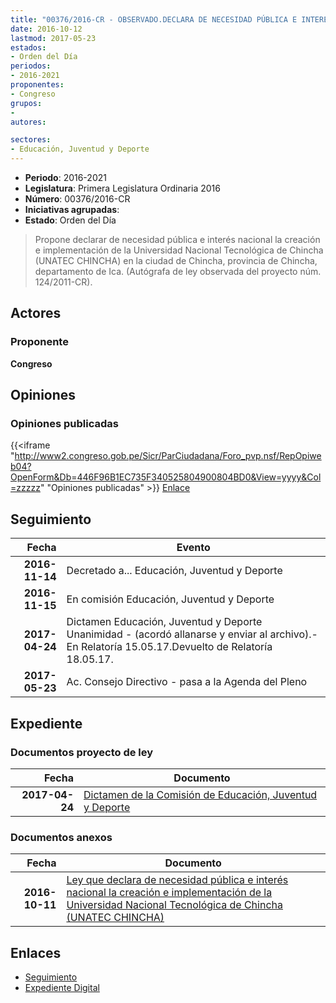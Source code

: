 ```yaml
---
title: "00376/2016-CR - OBSERVADO.DECLARA DE NECESIDAD PÚBLICA E INTERÉS NACIONAL LA CREACIÓN E IMPLEMENTACIÓN DE LA UNIVERSIDAD NACIONAL TECNOLOGÍA DE CHINCHA (UNATEC CHINCHA)"
date: 2016-10-12
lastmod: 2017-05-23
estados:
- Orden del Día
periodos:
- 2016-2021
proponentes:
- Congreso
grupos:
- 
autores:

sectores:
- Educación, Juventud y Deporte
---
```

- **Periodo**: 2016-2021
- **Legislatura**: Primera Legislatura Ordinaria 2016
- **Número**: 00376/2016-CR
- **Iniciativas agrupadas**: 
- **Estado**: Orden del Día

> Propone declarar de necesidad pública e interés nacional la creación e implementación de la Universidad Nacional Tecnológica de Chincha (UNATEC CHINCHA) en la ciudad de Chincha, provincia de Chincha, departamento de Ica. (Autógrafa de ley observada del proyecto núm. 124/2011-CR).


## Actores

### Proponente

**Congreso**

## Opiniones

### Opiniones publicadas

{{<iframe "http://www2.congreso.gob.pe/Sicr/ParCiudadana/Foro_pvp.nsf/RepOpiweb04?OpenForm&Db=446F96B1EC735F340525804900804BD0&View=yyyy&Col=zzzzz" "Opiniones publicadas" >}}
[Enlace](http://www2.congreso.gob.pe/Sicr/ParCiudadana/Foro_pvp.nsf/RepOpiweb04?OpenForm&Db=446F96B1EC735F340525804900804BD0&View=yyyy&Col=zzzzz)


## Seguimiento

| Fecha | Evento |
|------:|--------|
| **2016-11-14** | Decretado a... Educación, Juventud y Deporte |
| **2016-11-15** | En comisión Educación, Juventud y Deporte |
| **2017-04-24** | Dictamen Educación, Juventud y Deporte Unanimidad - (acordó allanarse y enviar al archivo).-En Relatoría 15.05.17.Devuelto de Relatoría 18.05.17. |
| **2017-05-23** | Ac. Consejo Directivo - pasa a la Agenda del Pleno |

## Expediente

### Documentos proyecto de ley

| Fecha | Documento |
|------:|-----------|
| **2017-04-24** | [Dictamen de la Comisión de Educación, Juventud y Deporte](http://www.leyes.congreso.gob.pe/Documentos/2016_2021/Dictamenes/Proyectos_de_Ley/00376DC10MAY20170424.PDF) |

### Documentos anexos

| Fecha | Documento |
|------:|-----------|
| **2016-10-11** | [Ley que declara de necesidad pública e interés nacional la creación e implementación de la Universidad Nacional Tecnológica de Chincha (UNATEC CHINCHA)](http://www.leyes.congreso.gob.pe/Documentos/2016_2021/Proyectos_de_Ley_y_de_Resoluciones_Legislativas/PL0037620161011.pdf) |

## Enlaces

- [Seguimiento](http://www2.congreso.gob.pe/Sicr/TraDocEstProc/CLProLey2016.nsf/f7fff46988ca05b1052578e100829cc7/4523d85412afbb630525804a006032f5?OpenDocument)
- [Expediente Digital](http://www2.congreso.gob.pe/Sicr/TraDocEstProc/Expvirt_2011.nsf/visbusqptramdoc1621/00376?opendocument)

